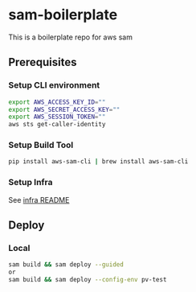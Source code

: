 # sam-boilerplate

This is a boilerplate repo for aws sam

## Prerequisites

### Setup CLI environment

```bash
export AWS_ACCESS_KEY_ID=""
export AWS_SECRET_ACCESS_KEY=""
export AWS_SESSION_TOKEN=""
aws sts get-caller-identity
```

### Setup Build Tool

```bash
pip install aws-sam-cli | brew install aws-sam-cli
```

### Setup Infra

See [infra README](.infra/README.md)

## Deploy

### Local

```bash
sam build && sam deploy --guided
or
sam build && sam deploy --config-env pv-test
```
